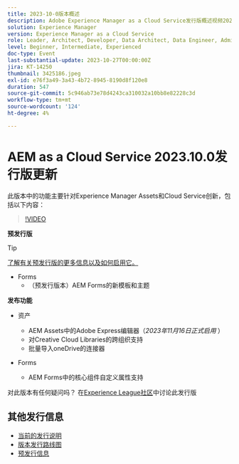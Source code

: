 ```yaml
---
title: 2023-10-0版本概述
description: Adobe Experience Manager as a Cloud Service发行版概述视频2023.10.0
solution: Experience Manager
version: Experience Manager as a Cloud Service
role: Leader, Architect, Developer, Data Architect, Data Engineer, Admin, User
level: Beginner, Intermediate, Experienced
doc-type: Event
last-substantial-update: 2023-10-27T00:00:00Z
jira: KT-14250
thumbnail: 3425186.jpeg
exl-id: e76f3a49-3a43-4b72-8945-8190d8f120e8
duration: 547
source-git-commit: 5c946ab73e78d4243ca310032a10bb8e82228c3d
workflow-type: tm+mt
source-wordcount: '124'
ht-degree: 4%

---
```


# AEM as a Cloud Service 2023.10.0发行版更新

此版本中的功能主要针对Experience Manager Assets和Cloud Service创新，包括以下内容：

>[!VIDEO](https://video.tv.adobe.com/v/3425186/?learn=on)

**预发行版**

>[!TIP]
>
>[了解有关预发行版的更多信息以及如何启用它。](https://experienceleague.adobe.com/docs/experience-manager-cloud-service/content/release-notes/prerelease.html)

* Forms
   * （预发行版本）AEM Forms的新模板和主题

**发布功能**

* 资产
   * AEM Assets中的Adobe Express编辑器（*2023年11月16日正式启用* ）
   * 对Creative Cloud Libraries的跨组织支持
   * 批量导入oneDrive的连接器

* Forms
   * AEM Forms中的核心组件自定义属性支持

对此版本有任何疑问吗？  在[Experience League社区](https://adobe.ly/474hr8v)中讨论此发行版

## 其他发行信息

* [当前的发行说明](https://experienceleague.adobe.com/docs/experience-manager-cloud-service/content/release-notes/home.html?lang=zh-Hans)
* [版本发行路线图](https://experienceleague.adobe.com/docs/experience-manager-release-information/aem-release-updates/update-releases-roadmap.html?lang=zh-Hans)
* [预发行信息](https://experienceleague.adobe.com/docs/experience-manager-cloud-service/content/release-notes/prerelease.html)
